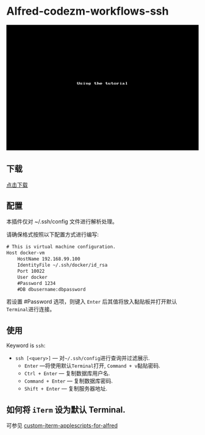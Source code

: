 Alfred-codezm-workflows-ssh
===========================

!["Alfred-codezm-workflows-ssh Demo"](demo.gif)

下载
----
[点击下载](https://github.com/codezm/codezm.workflows.ssh/releases/download/v2.0.0/Alfred-codezm-workflows-ssh.alfredworkflow)

配置
----
本插件仅对 ~/.ssh/config 文件进行解析处理。

请确保格式按照以下配置方式进行编写:
```
# This is virtual machine configuration.
Host docker-vm
    HostName 192.168.99.100 
    IdentityFile ~/.ssh/docker/id_rsa
    Port 10022
    User docker
    #Password 1234
    #DB dbusername:dbpassword
```

若设置 #Password 选项，则键入 `Enter` 后其值将放入黏贴板并打开默认`Terminal`进行连接。

使用
----
Keyword is `ssh`:
- `ssh [<query>]` — 对`~/.ssh/config`进行查询并过滤展示.
  - `Enter` —将使用默认`Terminal`打开, `Command + v`黏贴密码.
  - `Ctrl + Enter` — 复制数据库用户名.
  - `Command + Enter` — 复制数据库密码.
  - `Shift + Enter` — 复制服务器地址.

如何将 `iTerm` 设为默认 Terminal.
-----------------------------

可参见 [custom-iterm-applescripts-for-alfred](https://github.com/stuartcryan/custom-iterm-applescripts-for-alfred)

